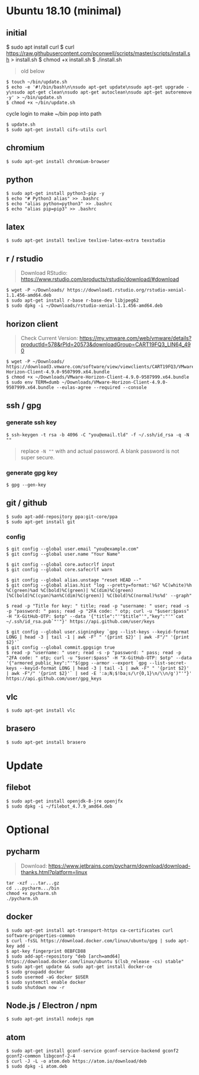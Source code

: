 # Ubuntu 18.10 (minimal)

## initial

$ sudo apt install curl
$ curl https://raw.githubusercontent.com/pconwell/scripts/master/scripts/install.sh > install.sh
$ chmod +x install.sh
$ ./install.sh



> old below

``` 
$ touch ~/bin/update.sh
$ echo -e '#!/bin/bash\n\nsudo apt-get update\nsudo apt-get upgrade -y\nsudo apt-get clean\nsudo apt-get autoclean\nsudo apt-get autoremove -y' > ~/bin/update.sh
$ chmod +x ~/bin/update.sh

```
cycle login to make ~/bin pop into path

```
$ update.sh
$ sudo apt-get install cifs-utils curl
```

## chromium
```
$ sudo apt-get install chromium-browser
```

## python
```
$ sudo apt-get install python3-pip -y
$ echo "# Python3 alias" >> .bashrc
$ echo "alias python=python3" >> .bashrc
$ echo "alias pip=pip3" >> .bashrc
```

## latex
```
$ sudo apt-get install texlive texlive-latex-extra texstudio
```

## r / rstudio

> Download RStudio: https://www.rstudio.com/products/rstudio/download/#download

```
$ wget -P ~/Downloads/ https://download1.rstudio.org/rstudio-xenial-1.1.456-amd64.deb
$ sudo apt-get install r-base r-base-dev libjpeg62
$ sudo dpkg -i ~/Downloads/rstudio-xenial-1.1.456-amd64.deb
```

## horizon client

> Check Current Version: https://my.vmware.com/web/vmware/details?productId=578&rPId=20573&downloadGroup=CART19FQ3_LIN64_490

```
$ wget -P ~/Downloads/ https://download3.vmware.com/software/view/viewclients/CART19FQ3/VMware-Horizon-Client-4.9.0-9507999.x64.bundle
$ chmod +x ~/Downloads/VMware-Horizon-Client-4.9.0-9507999.x64.bundle
$ sudo env TERM=dumb ~/Downloads/VMware-Horizon-Client-4.9.0-9507999.x64.bundle --eulas-agree --required --console
```

## ssh / gpg
### generate ssh key
```
$ ssh-keygen -t rsa -b 4096 -C "you@email.tld" -f ~/.ssh/id_rsa -q -N ""
```
> replace `-N ""` with and actual password. A blank password is not super secure.

### generate gpg key
```
$ gpg --gen-key
```

## git / github
```
$ sudo apt-add-repository ppa:git-core/ppa
$ sudo apt-get install git
```

### config
```
$ git config --global user.email "you@example.com"
$ git config --global user.name "Your Name"

$ git config --global core.autocrlf input
$ git config --global core.safecrlf warn

$ git config --global alias.unstage "reset HEAD --"
$ git config --global alias.hist "log --pretty=format:'%G? %C(white)%h %C(green)%ad %C(bold)%C(green)| %C(dim)%C(green)[%C(bold)%C(cyan)%an%C(dim)%C(green)] %C(bold)%C(normal)%s%d' --graph"

$ read -p "Title for key: " title; read -p "username: " user; read -s -p "password: " pass; read -p "2FA code: " otp; curl -u "$user:$pass" -H "X-GitHub-OTP: $otp" --data '{"title":"'"$title"'","key":"'"`cat ~/.ssh/id_rsa.pub`"'"}' https://api.github.com/user/keys

$ git config --global user.signingkey `gpg --list-keys --keyid-format LONG | head -3 | tail -1 | awk -F" " '{print $2}' | awk -F"/" '{print $2}'`
$ git config --global commit.gpgsign true
$ read -p "username: " user; read -s -p "password: " pass; read -p "2FA code: " otp; curl -u "$user:$pass" -H "X-GitHub-OTP: $otp" --data '{"armored_public_key":"'"$(gpg --armor --export `gpg --list-secret-keys --keyid-format LONG | head -3 | tail -1 | awk -F" " '{print $2}' | awk -F"/" '{print $2}'` | sed -E ':a;N;$!ba;s/\r{0,1}\n/\\n/g')"'"}' https://api.github.com/user/gpg_keys
```

## vlc
```
$ sudo apt-get install vlc
```

## brasero
```
$ sudo apt-get install brasero
```

# Update

## filebot
```
$ sudo apt-get install openjdk-8-jre openjfx
$ sudo dpkg -i ~/filebot_4.7.9_amd64.deb
```


# Optional

## pycharm

> Download: https://www.jetbrains.com/pycharm/download/download-thanks.html?platform=linux

```
tar -xzf ...tar...gz
cd ...pycharm.../bin
chmod +x pycharm.sh
./pycharm.sh  
```

## docker
```
$ sudo apt-get install apt-transport-https ca-certificates curl software-properties-common
$ curl -fsSL https://download.docker.com/linux/ubuntu/gpg | sudo apt-key add -
$ apt-key fingerprint 0EBFCD88
$ sudo add-apt-repository "deb [arch=amd64] https://download.docker.com/linux/ubuntu $(lsb_release -cs) stable"
$ sudo apt-get update && sudo apt-get install docker-ce
$ sudo groupadd docker
$ sudo usermod -aG docker $USER
$ sudo systemctl enable docker
$ sudo shutdown now -r
```

## Node.js / Electron / npm
```
$ sudo apt-get install nodejs npm
```

## atom
```
$ sudo apt-get install gconf-service gconf-service-backend gconf2 gconf2-common libgconf-2-4
$ curl -J -L -o atom.deb https://atom.io/download/deb
$ sudo dpkg -i atom.deb
```
